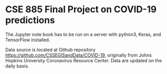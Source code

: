 # CSE 885 Final Project on COVID-19 predictions

The Jupyter note book has to be run on a server with python3, Keras, and TensorFlow installed.

Data source is located at Github repository https://github.com/CSSEGISandData/COVID-19, originally from Johns Hopkins University Coronavirus Resource Center. Data are updated on the daily basis.
